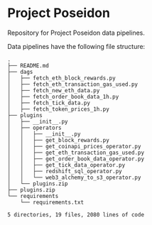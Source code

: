 # Project Poseidon
Repository for Project Poseidon data pipelines.

Data pipelines have the following file structure:
```
.
├── README.md
├── dags
│   ├── fetch_eth_block_rewards.py
│   ├── fetch_eth_transaction_gas_used.py
│   ├── fetch_new_eth_data.py
│   ├── fetch_order_book_data_1h.py
│   ├── fetch_tick_data.py
│   ├── fetch_token_prices_1h.py
├── plugins
│   ├── __init__.py
│   ├── operators
│   │   ├── __init__.py
│   │   ├── get_block_rewards.py
│   │   ├── get_coinapi_prices_operator.py
│   │   ├── get_eth_transaction_gas_used.py
│   │   ├── get_order_book_data_operator.py
│   │   ├── get_tick_data_operator.py
│   │   ├── redshift_sql_operator.py
│   │   └── web3_alchemy_to_s3_operator.py
│   └── plugins.zip
├── plugins.zip
└── requirements
    └── requirements.txt

5 directories, 19 files, 2080 lines of code
```
